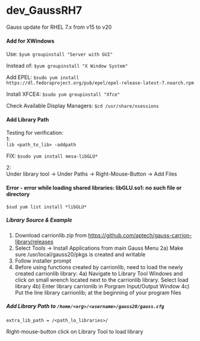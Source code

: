 # dev_GaussRH7
Gauss update for RHEL 7.x from v15 to v20

#### Add for XWindows 
Use:
`$yum groupinstall "Server with GUI"`<br/>

Instead of:
`$yum groupinstall "X Window System"`<br/>

Add EPEL:
`$sudo yum install https://dl.fedoraproject.org/pub/epel/epel-release-latest-7.noarch.rpm`<br/>

Install XFCE4:
`$sudo yum groupinstall "Xfce"`<br/>

Check Available Display Managers:
`$cd /usr/share/xsessions`<br/>

#### Add Library Path
Testing for verification:<br/>
1:<br/>
`lib <path_to_lib> -addpath`<br/>

FIX:
`$sudo yum install mesa-libGLU*`<br/>

2:<br/>
Under library tool -> Under Paths -> Right-Mouse-Button -> Add Files <br/>

#### Error - error while loading shared libraries: libGLU.so1: no such file or directory
`$sud yum list install *libGLU*`<br/>



##### Library Source & Example
1) Download carrionlib.zip from https://github.com/aptech/gauss-carrion-library/releases
2) Select Tools -> Install Applications from main Gauss Menu
  2a) Make sure /usr/local/gauss20/pkgs is created and writable
3) Follow installer prompt
4) Before using functions created by carrionlib, need to load the newly created carrionlib library:
  4a) Navigate to Library Tool Windows and click on small wrench located next to the carrionlib library. Select load library
  4b) Enter library carrionlib in Porgram Input/Output Window
  4c) Put the line library carrionlib; at the beginning of your program files

##### Add Library Path to `/home/<org>/<username>/gauss20/gauss.cfg`
`extra_lib_path = /<path_lo_libraries>/`<br/>

Right-mouse-button click on Library Tool to load library<br/>
